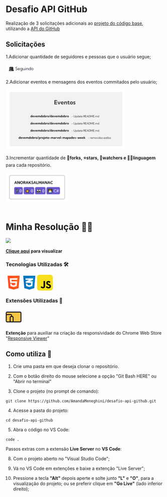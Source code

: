 # Desafio API GitHub
Realização de 3 solicitações adicionais ao [projeto do código base](https://github.com/AmandaMeneghini/projeto-inicial-fetch-github-api.git), utilizando a [API do GitHub](https://docs.github.com/pt/rest/users/users?apiVersion=2022-11-28#get-a-user)

## Solicitações

1.Adicionar quantidade de seguidores e pessoas que o usuário segue;


<img src="./src/images/readme/design/demo-following.png" style="max-width: 100px">

2.Adicionar eventos e mensagens dos eventos commitados pelo usuário;


<img src="./src/images/readme/design/demo-user-events.png">

3.Incrementar quantidade de **🍴forks, ⭐stars, 👀watchers e 👨‍💻linguagem** para cada repositório.

<img src="./src/images/readme/design/demo-datails-repositorie.png" style="max-width: 200px">

<br>
<br>

# Minha Resolução 👩‍💻

<img src="./src/images/readme/demo/demo-final-II.gif">

**[Clique aqui](https://amandameneghini.github.io/buscador-api-github/) para visualizar**

### Tecnologias Utilizadas 🛠

<div style="display: flex">
    <img src="./src/images/readme/icons/logo-html-5-1536.png" style="width: 50px" alt="logo HTML">
    <img src="./src/images/readme/icons/logo-css-3-2048.png" style="width: 50px" alt="logo CSS">
    <img src="./src/images/readme/icons/javascript_icon_130900.png" style="width: 50px" alt="logo JavaScript">
</div>

### Extensões Utilizadas 🎨

<img src="./src/images/readme/icons/responsive-viewer.png" style="width: 50px; margin-right: 10px" alt="Responsive Viewer">

**Extenção** para auxiliar na criação da responsividade do Chrome Web Store "[Responsive Viewer](https://chromewebstore.google.com/detail/responsive-viewer/inmopeiepgfljkpkidclfgbgbmfcennb)" 

## Como utiliza 🤔

1. Crie uma pasta em que deseja clonar o repositório.

2. Com o botão direito do mouse selecione a opção "Git Bash HERE" ou "Abrir no terminal" 

3. Clone o projeto (no prompt de comando):

```
git clone https://github.com/AmandaMeneghini/desafio-api-github.git
```

4. Acesse a pasta do projeto:

```
cd desafio-api-github
```

5. Abra o código no VS Code:

```
code .
```

Passos extras com a extensão **Live Server** no **VS Code**:

8. Com o projeto aberto no "Visual Studio Code";

7. Vá no VS Code em extenções e baixe a extenção "Live Server";

8. Pressione a tecla **"Alt"** depois aperte e solte junto **"L"** e **"O"**, para a visualização do projeto; ou se preferir clique em **"Go Live"** (lado inferior direito);
